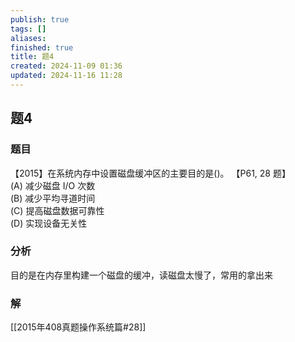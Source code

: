 ```yaml
---
publish: true
tags: []
aliases: 
finished: true
title: 题4
created: 2024-11-09 01:36
updated: 2024-11-16 11:28
---
```

## 题4
### 题目
【2015】在系统内存中设置磁盘缓冲区的主要目的是()。 【P61, 28 题】  
(A) 减少磁盘 $\mathrm{I}/\mathrm{O}$ 次数  
(B) 减少平均寻道时间  
(C) 提高磁盘数据可靠性  
(D) 实现设备无关性
### 分析
目的是在内存里构建一个磁盘的缓冲，读磁盘太慢了，常用的拿出来
### 解
[[2015年408真题操作系统篇#28]]